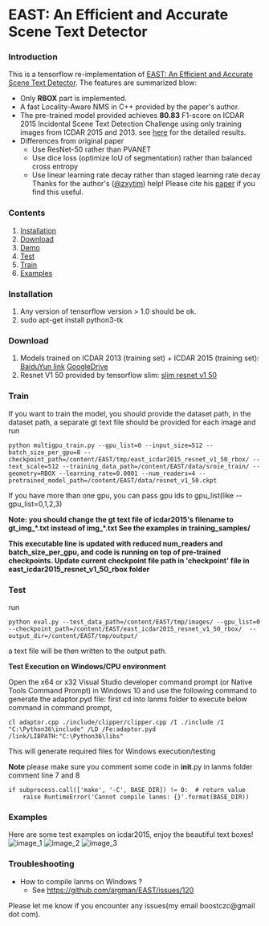 # EAST: An Efficient and Accurate Scene Text Detector

### Introduction
This is a tensorflow re-implementation of [EAST: An Efficient and Accurate Scene Text Detector](https://arxiv.org/abs/1704.03155v2).
The features are summarized blow:
+ Only **RBOX** part is implemented.
+ A fast Locality-Aware NMS in C++ provided by the paper's author.
+ The pre-trained model provided achieves **80.83** F1-score on ICDAR 2015
	Incidental Scene Text Detection Challenge using only training images from ICDAR 2015 and 2013.
  see [here](http://rrc.cvc.uab.es/?ch=4&com=evaluation&view=method_samples&task=1&m=29855&gtv=1) for the detailed results.
+ Differences from original paper
	+ Use ResNet-50 rather than PVANET
	+ Use dice loss (optimize IoU of segmentation) rather than balanced cross entropy
	+ Use linear learning rate decay rather than staged learning rate decay
Thanks for the author's ([@zxytim](https://github.com/zxytim)) help!
Please cite his [paper](https://arxiv.org/abs/1704.03155v2) if you find this useful.

### Contents
1. [Installation](#installation)
2. [Download](#download)
2. [Demo](#demo)
3. [Test](#train)
4. [Train](#test)
5. [Examples](#examples)

### Installation
1. Any version of tensorflow version > 1.0 should be ok.
2. sudo apt-get install python3-tk

### Download
1. Models trained on ICDAR 2013 (training set) + ICDAR 2015 (training set): [BaiduYun link](http://pan.baidu.com/s/1jHWDrYQ) [GoogleDrive](https://drive.google.com/open?id=0B3APw5BZJ67ETHNPaU9xUkVoV0U)
2. Resnet V1 50 provided by tensorflow slim: [slim resnet v1 50](http://download.tensorflow.org/models/resnet_v1_50_2016_08_28.tar.gz)

### Train
If you want to train the model, you should provide the dataset path, in the dataset path, a separate gt text file should be provided for each image
and run

```
python multigpu_train.py --gpu_list=0 --input_size=512 --batch_size_per_gpu=8 --checkpoint_path=/content/EAST/tmp/east_icdar2015_resnet_v1_50_rbox/ --text_scale=512 --training_data_path=/content/EAST/data/sroie_train/ --geometry=RBOX --learning_rate=0.0001 --num_readers=4 --pretrained_model_path=/content/EAST/data/resnet_v1_50.ckpt
```


If you have more than one gpu, you can pass gpu ids to gpu_list(like --gpu_list=0,1,2,3)

**Note: you should change the gt text file of icdar2015's filename to gt_img_\*.txt instead of img_\*.txt 
See the examples in training_samples/**



**This executable line is updated with reduced num_readers and batch_size_per_gpu, and code is running on top of pre-trained checkpoints. 
   Update current checkpoint file path in 'checkpoint' file in east_icdar2015_resnet_v1_50_rbox folder**
   
   

### Test
run
```
python eval.py --test_data_path=/content/EAST/tmp/images/ --gpu_list=0 --checkpoint_path=/content/EAST/east_icdar2015_resnet_v1_50_rbox/  --output_dir=/content/EAST/tmp/output/
```


a text file will be then written to the output path.

**Test Execution on Windows/CPU environment**

Open the x64 or x32 Visual Studio developer command prompt (or Native Tools Command Prompt) in Windows 10 and use the following command to generate the adaptor.pyd file:
first cd into lanms folder to execute below command in command prompt,

```
cl adaptor.cpp ./include/clipper/clipper.cpp /I ./include /I "C:\Python36\include" /LD /Fe:adaptor.pyd /link/LIBPATH:"C:\Python36\libs"
```
This will generate required files for Windows execution/testing



**Note** please make sure you comment some code in __init__.py in lanms folder
comment line 7 and 8
```
if subprocess.call(['make', '-C', BASE_DIR]) != 0:  # return value
    raise RuntimeError('Cannot compile lanms: {}'.format(BASE_DIR))
```




### Examples
Here are some test examples on icdar2015, enjoy the beautiful text boxes!
![image_1](demo_images/img_2.jpg)
![image_2](demo_images/img_10.jpg)
![image_3](demo_images/img_14.jpg)

### Troubleshooting
+ How to compile lanms on Windows ?
  + See https://github.com/argman/EAST/issues/120

Please let me know if you encounter any issues(my email boostczc@gmail dot com).
